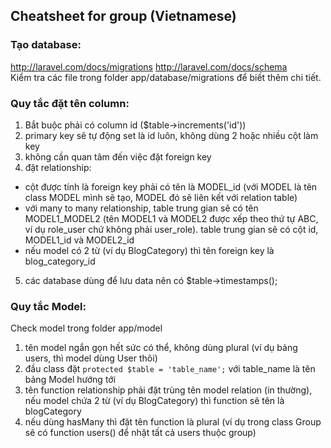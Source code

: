 ## Cheatsheet for group (Vietnamese)

### Tạo database:
http://laravel.com/docs/migrations
http://laravel.com/docs/schema  
Kiểm tra các file trong folder app/database/migrations để biết thêm chi tiết.


### Quy tắc đặt tên column:
1. Bắt buộc phải có column id ($table->increments('id'))
2. primary key sẽ tự động set là id luôn, không dùng 2 hoặc nhiều cột làm key
3. không cần quan tâm đến việc đặt foreign key
4. đặt relationship:
  - cột được tính là foreign key phải có tên là MODEL\_id (với MODEL là tên class MODEL mình sẽ tạo, MODEL đó sẽ liên kết với relation table)
  - với many to many relationship, table trung gian sẽ có tên MODEL1\_MODEL2 (tên MODEL1 và MODEL2 được xếp theo thứ tự ABC, ví dụ role\_user chứ không phải user\_role). table trung gian sẽ có cột id, MODEL1\_id và MODEL2\_id
  - nếu model có 2 từ (ví dụ BlogCategory) thì tên foreign key là blog\_category\_id
5. các database dùng để lưu data nên có $table->timestamps();


### Quy tắc Model:
Check model trong folder app/model


1. tên model ngắn gọn hết sức có thể, không dùng plural (ví dụ bảng users, thì model dùng User thôi)
2. đầu class đặt `protected $table = 'table_name';` với table_name là tên bảng Model hướng tới
3. tên function relationship phải đặt trùng tên model relation (in thường), nếu model chứa 2 từ (ví dụ BlogCategory) thì function sẽ tên là blogCategory
4. nếu dùng hasMany thì đặt tên function là plural (ví dụ trong class Group sẽ có function users() để nhặt tất cả users thuộc group)